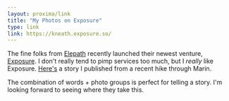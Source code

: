 ```yaml
---
layout: proxima/link
title: "My Photos on Exposure"
type: link
link: https://kneath.exposure.so/
---
```


The fine folks from [Elepath](http://www.elepath.com/) recently launched their newest venture, [Exposure](https://exposure.so/). I don't really tend to pimp services too much, but I *really* like Exposure. [Here's](https://kneath.exposure.so/marin) a story I published from a recent hike through Marin.

The combination of words + photo groups is perfect for telling a story. I'm looking forward to seeing where they take this.
